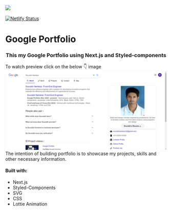 [![](https://img.icons8.com/bubbles/150/resume.png)](https://img.icons8.com/bubbles/150/resume.png)

[![Netlify Status](https://api.netlify.com/api/v1/badges/5efaaf0c-6239-4c7f-b365-82989940d69c/deploy-status)](https://app.netlify.com/sites/sourabhnerlekar/deploys)

# Google Portfolio

<h3  align="center">This my Google Portfolio using Next.js and Styled-components</h3>

To watch preview click on the below 👇 image
[![Google Portfolio](/public/assets/thumbs/GooglePortfolio.png)](https://youtu.be/-GAsNEy3PEU "Google Portfolio using Next.js")
The intention of building portfolio is to showcase my projects, skills and other necessary information.

#### Built with:

- Next.js
- Styled-Components
- SVG
- CSS
- Lottie Animation
